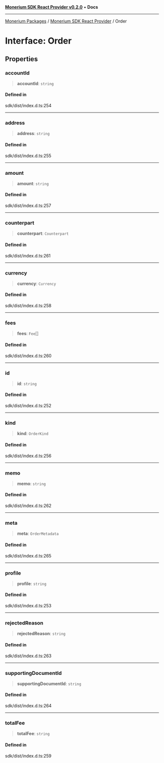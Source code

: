 [**Monerium SDK React Provider v0.2.0**](../Packages.md) • **Docs**

***

[Monerium Packages](../../Packages.md) / [Monerium SDK React Provider](../Monerium%20SDK%20React%20Provider.md) / Order

# Interface: Order

## Properties

### accountId

> **accountId**: `string`

#### Defined in

sdk/dist/index.d.ts:254

***

### address

> **address**: `string`

#### Defined in

sdk/dist/index.d.ts:255

***

### amount

> **amount**: `string`

#### Defined in

sdk/dist/index.d.ts:257

***

### counterpart

> **counterpart**: `Counterpart`

#### Defined in

sdk/dist/index.d.ts:261

***

### currency

> **currency**: `Currency`

#### Defined in

sdk/dist/index.d.ts:258

***

### fees

> **fees**: `Fee`[]

#### Defined in

sdk/dist/index.d.ts:260

***

### id

> **id**: `string`

#### Defined in

sdk/dist/index.d.ts:252

***

### kind

> **kind**: `OrderKind`

#### Defined in

sdk/dist/index.d.ts:256

***

### memo

> **memo**: `string`

#### Defined in

sdk/dist/index.d.ts:262

***

### meta

> **meta**: `OrderMetadata`

#### Defined in

sdk/dist/index.d.ts:265

***

### profile

> **profile**: `string`

#### Defined in

sdk/dist/index.d.ts:253

***

### rejectedReason

> **rejectedReason**: `string`

#### Defined in

sdk/dist/index.d.ts:263

***

### supportingDocumentId

> **supportingDocumentId**: `string`

#### Defined in

sdk/dist/index.d.ts:264

***

### totalFee

> **totalFee**: `string`

#### Defined in

sdk/dist/index.d.ts:259
